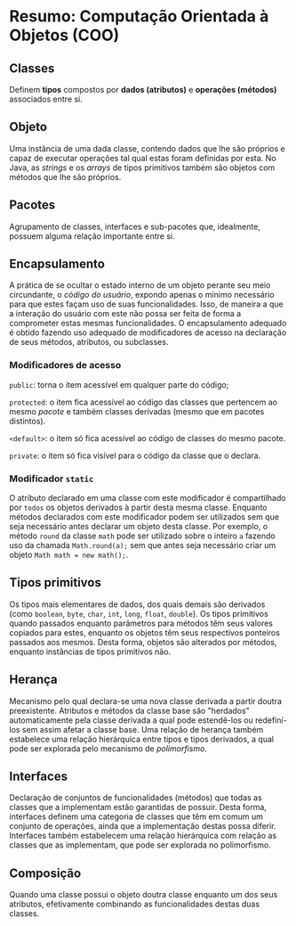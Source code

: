 # Resumo: Computação Orientada à Objetos (COO)

## Classes

Definem **tipos** compostos por **dados (atributos)** e **operações (métodos)** associados entre si.

## Objeto

Uma instância de uma dada classe, contendo dados que lhe são próprios e capaz de executar operações tal qual estas foram definidas por esta. No Java, as *strings* e os *arrays* de tipos primitivos também são objetos com métodos que lhe são próprios.

## Pacotes

Agrupamento de classes, interfaces e sub-pacotes que, idealmente, possuem alguma relação importante entre si.

## Encapsulamento

A prática de se ocultar o estado interno de um objeto perante seu meio circundante, o *código do usuário*, expondo apenas o mínimo necessário para que estes façam uso de suas funcionalidades. Isso, de maneira a que a interação do usuário com este não possa ser feita de forma a comprometer estas mesmas funcionalidades. O encapsulamento adequado é obtido fazendo uso adequado de modificadores de acesso na declaração de seus métodos, atributos, ou subclasses.

### Modificadores de acesso

`public`:  torna o item acessível em qualquer parte do código;

`protected`: o item fica acessível ao código das classes que pertencem ao mesmo *pacote* e também classes derivadas (mesmo que em pacotes distintos).

`<default>`: o item só fica acessível ao código de classes do mesmo pacote.

`private`: o item só fica visível para o código da classe que o declara.

### Modificador `static`

O atributo declarado em uma classe com este modificador é compartilhado por `todos` os objetos derivados à partir desta mesma classe. Enquanto métodos declarados com este modificador podem ser utilizados sem que seja necessário antes declarar um objeto desta classe. Por exemplo, o método `round` da classe `math` pode ser utilizado sobre o inteiro `a` fazendo uso da chamada `Math.round(a);` sem que antes seja necessário criar um objeto `Math math = new math();`.

## Tipos primitivos

Os tipos mais elementares de dados, dos quais demais são derivados (como `boolean`, `byte`, `char`, `int`, `long`, `float`, `double`). Os tipos primitivos quando passados enquanto parâmetros para métodos têm seus valores copiados para estes, enquanto os objetos têm seus respectivos ponteiros passados aos mesmos. Desta forma, objetos são alterados por métodos, enquanto instâncias de tipos primitivos não.

## Herança

Mecanismo pelo qual declara-se uma nova classe derivada a partir doutra preexistente. Atributos e métodos da classe base são "herdados" automaticamente pela classe derivada a qual pode estendê-los ou redefiní-los sem assim afetar a classe base. Uma relação de herança também estabelece uma relação hierárquica entre tipos e tipos derivados, a qual pode ser explorada pelo mecanismo de *polimorfismo*.

## Interfaces

Declaração de conjuntos de funcionalidades (métodos) que todas as classes que a implementam estão garantidas de possuir. Desta forma, interfaces definem uma categoria de classes que têm em comum um conjunto de operações, ainda que a implementação destas possa diferir. Interfaces também estabelecem uma relação hierárquica com relação as classes que as implementam, que pode ser explorada no polimorfismo.

## Composição

Quando uma classe possui o objeto doutra classe enquanto um dos seus atributos, efetivamente combinando as funcionalidades destas duas classes.